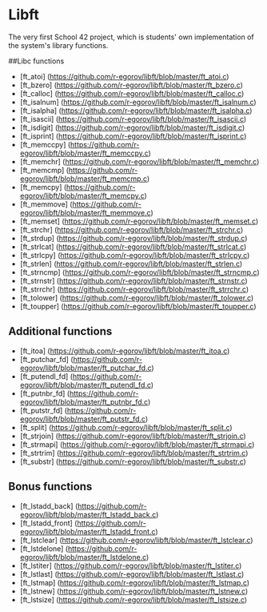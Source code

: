 # Libft
The very first School 42 project, which is students' own implementation of the system's library functions.

##Libc functions

* [ft_atoi] (https://github.com/r-egorov/libft/blob/master/ft_atoi.c)
* [ft_bzero] (https://github.com/r-egorov/libft/blob/master/ft_bzero.c)
* [ft_calloc] (https://github.com/r-egorov/libft/blob/master/ft_calloc.c)
* [ft_isalnum] (https://github.com/r-egorov/libft/blob/master/ft_isalnum.c)
* [ft_isalpha] (https://github.com/r-egorov/libft/blob/master/ft_isalpha.c)
* [ft_isascii] (https://github.com/r-egorov/libft/blob/master/ft_isascii.c)
* [ft_isdigit] (https://github.com/r-egorov/libft/blob/master/ft_isdigit.c)
* [ft_isprint] (https://github.com/r-egorov/libft/blob/master/ft_isprint.c)
* [ft_memccpy] (https://github.com/r-egorov/libft/blob/master/ft_memccpy.c)
* [ft_memchr] (https://github.com/r-egorov/libft/blob/master/ft_memchr.c)
* [ft_memcmp] (https://github.com/r-egorov/libft/blob/master/ft_memcmp.c)
* [ft_memcpy] (https://github.com/r-egorov/libft/blob/master/ft_memcpy.c)
* [ft_memmove] (https://github.com/r-egorov/libft/blob/master/ft_memmove.c)
* [ft_memset] (https://github.com/r-egorov/libft/blob/master/ft_memset.c)
* [ft_strchr] (https://github.com/r-egorov/libft/blob/master/ft_strchr.c)
* [ft_strdup] (https://github.com/r-egorov/libft/blob/master/ft_strdup.c) 
* [ft_strlcat] (https://github.com/r-egorov/libft/blob/master/ft_strlcat.c)
* [ft_strlcpy] (https://github.com/r-egorov/libft/blob/master/ft_strlcpy.c)
* [ft_strlen] (https://github.com/r-egorov/libft/blob/master/ft_strlen.c)
* [ft_strncmp] (https://github.com/r-egorov/libft/blob/master/ft_strncmp.c)
* [ft_strnstr] (https://github.com/r-egorov/libft/blob/master/ft_strnstr.c)
* [ft_strrchr] (https://github.com/r-egorov/libft/blob/master/ft_strrchr.c)
* [ft_tolower] (https://github.com/r-egorov/libft/blob/master/ft_tolower.c)
* [ft_toupper] (https://github.com/r-egorov/libft/blob/master/ft_toupper.c)

## Additional functions

* [ft_itoa] (https://github.com/r-egorov/libft/blob/master/ft_itoa.c)
* [ft_putchar_fd] (https://github.com/r-egorov/libft/blob/master/ft_putchar_fd.c)
* [ft_putendl_fd] (https://github.com/r-egorov/libft/blob/master/ft_putendl_fd.c)
* [ft_putnbr_fd] (https://github.com/r-egorov/libft/blob/master/ft_putnbr_fd.c)
* [ft_putstr_fd] (https://github.com/r-egorov/libft/blob/master/ft_putstr_fd.c)
* [ft_split] (https://github.com/r-egorov/libft/blob/master/ft_split.c)
* [ft_strjoin] (https://github.com/r-egorov/libft/blob/master/ft_strjoin.c)
* [ft_strmapi] (https://github.com/r-egorov/libft/blob/master/ft_strmapi.c)
* [ft_strtrim] (https://github.com/r-egorov/libft/blob/master/ft_strtrim.c)
* [ft_substr] (https://github.com/r-egorov/libft/blob/master/ft_substr.c)

## Bonus functions

* [ft_lstadd_back] (https://github.com/r-egorov/libft/blob/master/ft_lstadd_back.c)
* [ft_lstadd_front] (https://github.com/r-egorov/libft/blob/master/ft_lstadd_front.c)
* [ft_lstclear] (https://github.com/r-egorov/libft/blob/master/ft_lstclear.c)
* [ft_lstdelone] (https://github.com/r-egorov/libft/blob/master/ft_lstdelone.c)
* [ft_lstiter] (https://github.com/r-egorov/libft/blob/master/ft_lstiter.c)
* [ft_lstlast] (https://github.com/r-egorov/libft/blob/master/ft_lstlast.c)
* [ft_lstmap] (https://github.com/r-egorov/libft/blob/master/ft_lstmap.c)
* [ft_lstnew] (https://github.com/r-egorov/libft/blob/master/ft_lstnew.c)
* [ft_lstsize] (https://github.com/r-egorov/libft/blob/master/ft_lstsize.c)
